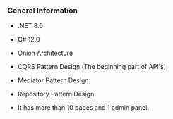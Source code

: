 ### General Information

- .NET 8.0
- C# 12.0
- Onion Architecture
- CQRS Pattern Design (The beginning part of API's)
- Mediator Pattern Design
- Repository Pattern Design

- It has more than 10 pages and 1 admin panel.

